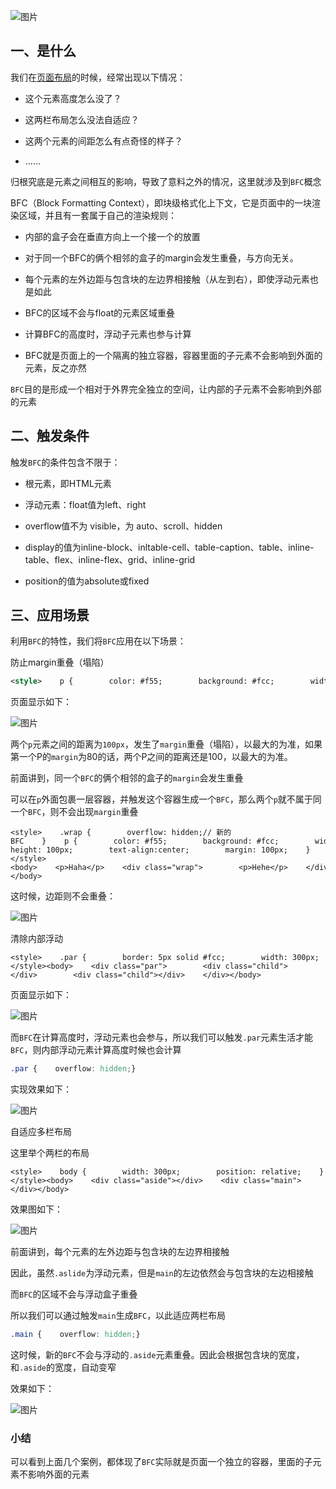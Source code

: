 ![图片](https://img-blog.csdnimg.cn/img_convert/8f744398b83e4d7b16411c4675f9b426.png)

## 一、是什么

我们在[页面布局](https://so.csdn.net/so/search?q=%E9%A1%B5%E9%9D%A2%E5%B8%83%E5%B1%80&spm=1001.2101.3001.7020)的时候，经常出现以下情况：

-   这个元素高度怎么没了？
    
-   这两栏布局怎么没法自适应？
    
-   这两个元素的间距怎么有点奇怪的样子？
    
-   ......
    

归根究底是元素之间相互的影响，导致了意料之外的情况，这里就涉及到`BFC`概念

BFC（Block Formatting Context），即块级格式化上下文，它是页面中的一块渲染区域，并且有一套属于自己的渲染规则：

-   内部的盒子会在垂直方向上一个接一个的放置
    
-   对于同一个BFC的俩个相邻的盒子的margin会发生重叠，与方向无关。
    
-   每个元素的左外边距与包含块的左边界相接触（从左到右），即使浮动元素也是如此
    
-   BFC的区域不会与float的元素区域重叠
    
-   计算BFC的高度时，浮动子元素也参与计算
    
-   BFC就是页面上的一个隔离的独立容器，容器里面的子元素不会影响到外面的元素，反之亦然
    

`BFC`目的是形成一个相对于外界完全独立的空间，让内部的子元素不会影响到外部的元素

## 二、触发条件

触发`BFC`的条件包含不限于：

-   根元素，即HTML元素
    
-   浮动元素：float值为left、right
    
-   overflow值不为 visible，为 auto、scroll、hidden
    
-   display的值为inline-block、inltable-cell、table-caption、table、inline-table、flex、inline-flex、grid、inline-grid
    
-   position的值为absolute或fixed
    

## 三、应用场景

利用`BFC`的特性，我们将`BFC`应用在以下场景：

防止margin重叠（塌陷）

```xml
<style>    p {        color: #f55;        background: #fcc;        width: 200px;        line-height: 100px;        text-align:center;        margin: 100px;    }</style><body>    <p>Haha</p>    <p>Hehe</p></body>
```

页面显示如下：

![图片](https://img-blog.csdnimg.cn/img_convert/a5df029c409560dcb6d8955243e390dd.png)

两个`p`元素之间的距离为`100px`，发生了`margin`重叠（塌陷），以最大的为准，如果第一个P的`margin`为80的话，两个P之间的距离还是100，以最大的为准。

前面讲到，同一个`BFC`的俩个相邻的盒子的`margin`会发生重叠

可以在`p`外面包裹一层容器，并触发这个容器生成一个`BFC`，那么两个`p`就不属于同一个`BFC`，则不会出现`margin`重叠

```cobol
<style>    .wrap {        overflow: hidden;// 新的BFC    }    p {        color: #f55;        background: #fcc;        width: 200px;        line-height: 100px;        text-align:center;        margin: 100px;    }</style><body>    <p>Haha</p>    <div class="wrap">        <p>Hehe</p>    </div></body>
```

这时候，边距则不会重叠：

![图片](https://img-blog.csdnimg.cn/img_convert/4010d32476eac35abf29b75446d92a9b.png)

清除内部浮动

```cobol
<style>    .par {        border: 5px solid #fcc;        width: 300px;    }     .child {        border: 5px solid #f66;        width:100px;        height: 100px;        float: left;    }</style><body>    <div class="par">        <div class="child"></div>        <div class="child"></div>    </div></body>
```

页面显示如下：

![图片](https://img-blog.csdnimg.cn/img_convert/cb209374e8ca3993281d23d55348e566.png)

而`BFC`在计算高度时，浮动元素也会参与，所以我们可以触发`.par`元素生活才能`BFC`，则内部浮动元素计算高度时候也会计算

```css
.par {    overflow: hidden;}
```

实现效果如下：

![图片](https://img-blog.csdnimg.cn/img_convert/c915d8a7ce37b4b05ed659eeca6d02d1.png)

自适应多栏布局

这里举个两栏的布局

```cobol
<style>    body {        width: 300px;        position: relative;    }     .aside {        width: 100px;        height: 150px;        float: left;        background: #f66;    }     .main {        height: 200px;        background: #fcc;    }</style><body>    <div class="aside"></div>    <div class="main"></div></body>
```

效果图如下：

![图片](https://img-blog.csdnimg.cn/img_convert/93a2b2cffffb4f84e719e2424d32d60d.png)

前面讲到，每个元素的左外边距与包含块的左边界相接触

因此，虽然`.aslide`为浮动元素，但是`main`的左边依然会与包含块的左边相接触

而`BFC`的区域不会与浮动盒子重叠

所以我们可以通过触发`main`生成`BFC`，以此适应两栏布局

```css
.main {    overflow: hidden;}
```

这时候，新的`BFC`不会与浮动的`.aside`元素重叠。因此会根据包含块的宽度，和`.aside`的宽度，自动变窄

效果如下：

![图片](https://img-blog.csdnimg.cn/img_convert/9104cfb21d9100a509737b260be41c66.png)

### 小结

可以看到上面几个案例，都体现了`BFC`实际就是页面一个独立的容器，里面的子元素不影响外面的元素